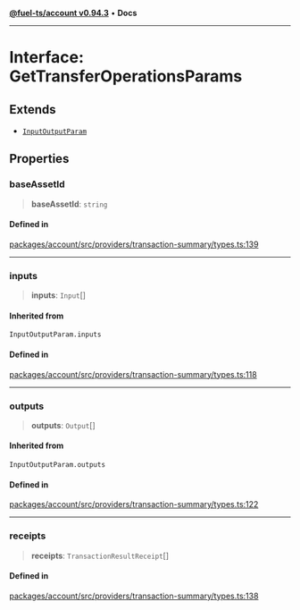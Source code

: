 [**@fuel-ts/account v0.94.3**](../index.md) • **Docs**

***

# Interface: GetTransferOperationsParams

## Extends

- [`InputOutputParam`](../index.md#inputoutputparam)

## Properties

### baseAssetId

> **baseAssetId**: `string`

#### Defined in

[packages/account/src/providers/transaction-summary/types.ts:139](https://github.com/FuelLabs/fuels-ts/blob/cc962ddd723eecfdc3547cbf3cf6ebcfd052d837/packages/account/src/providers/transaction-summary/types.ts#L139)

***

### inputs

> **inputs**: `Input`[]

#### Inherited from

`InputOutputParam.inputs`

#### Defined in

[packages/account/src/providers/transaction-summary/types.ts:118](https://github.com/FuelLabs/fuels-ts/blob/cc962ddd723eecfdc3547cbf3cf6ebcfd052d837/packages/account/src/providers/transaction-summary/types.ts#L118)

***

### outputs

> **outputs**: `Output`[]

#### Inherited from

`InputOutputParam.outputs`

#### Defined in

[packages/account/src/providers/transaction-summary/types.ts:122](https://github.com/FuelLabs/fuels-ts/blob/cc962ddd723eecfdc3547cbf3cf6ebcfd052d837/packages/account/src/providers/transaction-summary/types.ts#L122)

***

### receipts

> **receipts**: `TransactionResultReceipt`[]

#### Defined in

[packages/account/src/providers/transaction-summary/types.ts:138](https://github.com/FuelLabs/fuels-ts/blob/cc962ddd723eecfdc3547cbf3cf6ebcfd052d837/packages/account/src/providers/transaction-summary/types.ts#L138)
